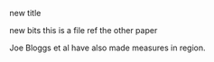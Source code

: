 new title

new bits 	this is  a file 
ref the other paper


Joe Bloggs et al have also made measures in region.
